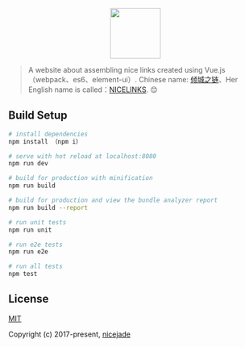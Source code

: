 <p align="center"><a href="https://nicelinks.site/" target="_blank"><img width="100"src="https://raw.githubusercontent.com/nicejade/nicelinks-vue-client/master/src/assets/images/nice_links.png"></a></p>

> A website about assembling nice links created using Vue.js（webpack、es6、element-ui）.
Chinese name: [倾城之链](https://nicelinks.site/)、Her English name is called：[NICELINKS](https://nicelinks.site/). 😊
## Build Setup

``` bash
# install dependencies
npm install （npm i）

# serve with hot reload at localhost:8080
npm run dev

# build for production with minification
npm run build

# build for production and view the bundle analyzer report
npm run build --report

# run unit tests
npm run unit

# run e2e tests
npm run e2e

# run all tests
npm test
```

## License

[MIT](http://opensource.org/licenses/MIT)

Copyright (c) 2017-present, [nicejade](https://github.com/nicejade)
